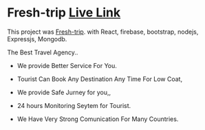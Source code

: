 # Fresh-trip [Live Link](https://fresh-trip-cbc63.web.app/)

This project was [Fresh-trip](https://fresh-trip-cbc63.web.app/). with React, firebase, bootstrap, nodejs, Expressjs, Mongodb.

The Best Travel Agency..

- We provide Better Service For You.

- Tourist Can Book Any Destination Any Time For Low Coat,

- We provide Safe Jurney for you,,

- 24 hours Monitoring Seytem for Tourist.

- We Have Very Strong Comunication For Many Countries. 
